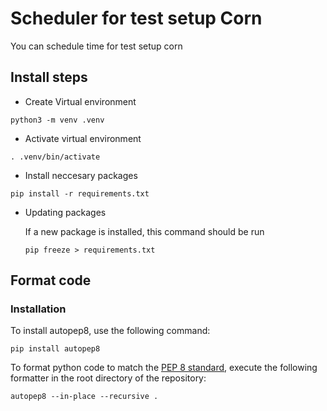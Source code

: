 # Scheduler for test setup Corn #

You can schedule time for test setup corn


## Install steps ##

* Create Virtual environment

`python3 -m venv .venv`

* Activate virtual environment

`. .venv/bin/activate`

* Install neccesary packages

`pip install -r requirements.txt`

* Updating packages

    If a new package is installed, this command should be run
    
    `pip freeze > requirements.txt`

## Format code ##

### Installation ###

To install autopep8, use the following command: 

    pip install autopep8

To format python code to match the [PEP 8 standard](https://peps.python.org/pep-0008/), execute the following formatter in the root directory of the repository:

    autopep8 --in-place --recursive .
